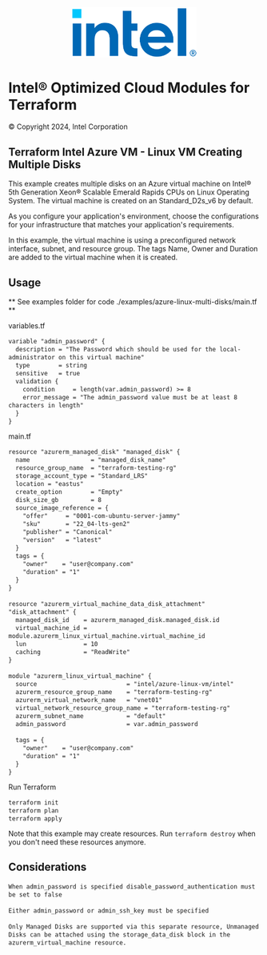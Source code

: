 
<p align="center">
   <img src="https://github.com/intel/terraform-intel-azure-linux-vm/blob/main/images/logo-classicblue-800px.png?raw=true" alt="Intel Logo" width="250"/>
</p>

# Intel® Optimized Cloud Modules for Terraform

© Copyright 2024, Intel Corporation

## Terraform Intel Azure VM - Linux VM Creating Multiple Disks

This example creates multiple disks on an Azure virtual machine on Intel® 5th Generation Xeon® Scalable Emerald Rapids CPUs on Linux Operating System. The virtual machine is created on an Standard_D2s_v6 by default.

As you configure your application's environment, choose the configurations for your infrastructure that matches your application's requirements.

In this example, the virtual machine is using a preconfigured network interface, subnet, and resource group. The tags Name, Owner and Duration are added to the virtual machine when it is created.

## Usage

** See examples folder for code ./examples/azure-linux-multi-disks/main.tf **

variables.tf
```hcl
variable "admin_password" {
  description = "The Password which should be used for the local-administrator on this virtual machine"
  type        = string
  sensitive   = true
  validation {
    condition     = length(var.admin_password) >= 8
    error_message = "The admin_password value must be at least 8 characters in length"
  }
}
```

main.tf
```hcl
resource "azurerm_managed_disk" "managed_disk" {
  name                 = "managed_disk_name"
  resource_group_name  = "terraform-testing-rg"
  storage_account_type = "Standard_LRS"
  location = "eastus"
  create_option        = "Empty"
  disk_size_gb         = 8
  source_image_reference = {
    "offer"     = "0001-com-ubuntu-server-jammy"
    "sku"       = "22_04-lts-gen2"
    "publisher" = "Canonical"
    "version"   = "latest"
  }
  tags = {
    "owner"    = "user@company.com"
    "duration" = "1"
  }
}

resource "azurerm_virtual_machine_data_disk_attachment" "disk_attachment" {
  managed_disk_id    = azurerm_managed_disk.managed_disk.id
  virtual_machine_id = module.azurerm_linux_virtual_machine.virtual_machine_id
  lun                = 10
  caching            = "ReadWrite"
}

module "azurerm_linux_virtual_machine" {
  source                         = "intel/azure-linux-vm/intel"
  azurerm_resource_group_name    = "terraform-testing-rg"
  azurerm_virtual_network_name   = "vnet01"
  virtual_network_resource_group_name = "terraform-testing-rg"
  azurerm_subnet_name            = "default"
  admin_password                 = var.admin_password

  tags = {
    "owner"    = "user@company.com"
    "duration" = "1"
  }
}

```

Run Terraform

```hcl
terraform init  
terraform plan
terraform apply

```

Note that this example may create resources. Run `terraform destroy` when you don't need these resources anymore.

## Considerations  

```hcl
When admin_password is specified disable_password_authentication must be set to false

Either admin_password or admin_ssh_key must be specified

Only Managed Disks are supported via this separate resource, Unmanaged Disks can be attached using the storage_data_disk block in the azurerm_virtual_machine resource.

```